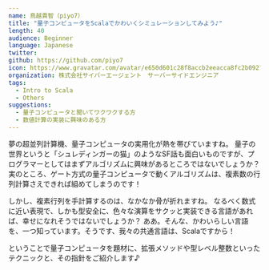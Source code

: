 ```yaml
---
name: 鳥越貴智（piyo7）
title: "量子コンピュータをScalaでかわいくシミュレーションしてみよう♪"
length: 40
audience: Beginner
language: Japanese
twitter:
github: https://github.com/piyo7
icon: https://www.gravatar.com/avatar/e650d601c28f8accb2eeacca8fc2b092?s=200
organization: 株式会社サイバーエージェント　サーバーサイドエンジニア
tags:
  - Intro to Scala
  - Others
suggestions:
  - 量子コンピュータと聞いてワクワクする方
  - 数値計算の実装に興味のある方
---
```

夢の超並列計算機、量子コンピュータの実用化が熱を帯びていますね。
量子の世界というと「シュレディンガーの猫」のようなSF話も面白いものですが、プログラマーとしてはまずアルゴリズムに興味があるところではないでしょうか？
実のところ、ゲート方式の量子コンピュータで動くアルゴリズムは、複素数の行列計算さえできれば組めてしまうのです！

しかし、複素行列を手計算するのは、なかなか骨が折れますね。
なるべく数式に近い表現で、しかも型安全に、色々な演算をサクッと実装できる言語があれば、幸せになれそうではないでしょうか？
ああ。そんな、かわいらしい言語を、一つ知っています。そうです、我々の共通言語は、Scalaですから！

ということで量子コンピュータを題材に、拡張メソッドや型レベル整数といったテクニックと、その指針をご紹介します♪
